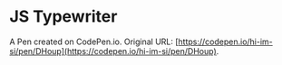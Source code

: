 # JS Typewriter

A Pen created on CodePen.io. Original URL: [https://codepen.io/hi-im-si/pen/DHoup](https://codepen.io/hi-im-si/pen/DHoup).


